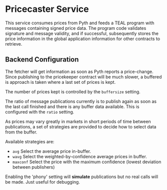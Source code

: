 # Pricecaster Service

This service consumes prices from Pyth and feeds a TEAL program with messages containing signed price data. The program code validates signature and message validity, and if successful, subsequently stores the price information in the global application information for other contracts to retrieve.

## Backend Configuration

The fetcher will get information as soon as Pyth reports a price-change. Since publishing to the pricekeeper contract will be much slower, a buffered is approach is taken where a last set of prices is kept.

The number of prices kept is controlled by the `buffersize` setting.

The ratio of message publications currently is to publish again as soon as the last call finished and there is any buffer data available. This is configured with the `ratio` setting.

As prices may vary greatly in markets in short periods of time between publications, a set of strategies are provided to decide how to select data from the buffer.

Available strategies are:  
* `avg` Select the average price in-buffer.
* `wavg` Select the weighted-by-confidence average prices in buffer.
* `maxconf` Select the price with the maximum confidence (lowest deviation between publishers)

Enabling the 'phony' setting will **simulate** publications but no real calls will be made. Just useful for debugging.
